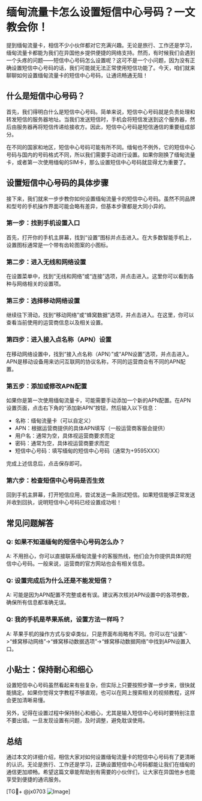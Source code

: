 # 缅甸流量卡怎么设置短信中心号码？一文教会你！

提到缅甸流量卡，相信不少小伙伴都对它充满兴趣。无论是旅行、工作还是学习，缅甸流量卡都能为我们在异国他乡提供便捷的网络支持。然而，有时候我们会遇到一个头疼的问题——短信中心号码怎么设置呢？这可不是一个小问题，因为没有正确设置短信中心号码的话，我们可能就无法正常使用短信功能了。今天，咱们就来聊聊如何设置缅甸流量卡的短信中心号码，让通讯畅通无阻！

## 什么是短信中心号码？

首先，我们得明白什么是短信中心号码。简单来说，短信中心号码就是负责处理和转发短信的服务器地址。当我们发送短信时，手机会将短信发送到这个服务器，然后由服务器再将短信传递给接收方。因此，短信中心号码是短信通信的重要组成部分。

在不同的国家和地区，短信中心号码可能有所不同。缅甸也不例外，它的短信中心号码与国内的号码格式不同，所以我们需要手动进行设置。如果你刚换了缅甸流量卡，或者第一次使用缅甸的SIM卡，那么设置短信中心号码就显得尤为重要了。

## 设置短信中心号码的具体步骤

接下来，我们就来一步步教你如何设置缅甸流量卡的短信中心号码。虽然不同品牌和型号的手机操作界面可能会略有差异，但基本步骤都是大同小异的。

### 第一步：找到手机设置入口

首先，打开你的手机主屏幕，找到“设置”图标并点击进入。在大多数智能手机上，设置图标通常是一个带有齿轮图案的小图标。

### 第二步：进入无线和网络设置

在设置菜单中，找到“无线和网络”或“连接”选项，并点击进入。这里你可以看到各种与网络相关的设置项。

### 第三步：选择移动网络设置

继续往下滑动，找到“移动网络”或“蜂窝数据”选项，并点击进入。在这里，你可以查看当前使用的运营商信息以及相关设置。

### 第四步：进入接入点名称（APN）设置

在移动网络设置中，找到“接入点名称（APN）”或“APN设置”选项，并点击进入。APN是移动设备用来访问互联网的协议名称，不同的运营商会有不同的APN配置。

### 第五步：添加或修改APN配置

如果你是第一次使用缅甸流量卡，可能需要手动添加一个新的APN配置。在APN设置页面，点击右下角的“添加新APN”按钮，然后输入以下信息：

- 名称：缅甸流量卡（可以自定义）
- APN：根据运营商提供的具体APN填写（一般运营商客服会提供）
- 用户名：通常为空，具体视运营商要求而定
- 密码：通常为空，具体视运营商要求而定
- 短信中心号码：填写缅甸的短信中心号码（通常为+9595XXX）

完成上述信息后，点击保存即可。

### 第六步：检查短信中心号码是否生效

回到手机主屏幕，打开短信应用，尝试发送一条测试短信。如果短信能够正常发送并收到回执，说明短信中心号码已经设置成功啦！

## 常见问题解答

### Q: 如果不知道缅甸的短信中心号码怎么办？
A: 不用担心，你可以直接联系缅甸流量卡的客服热线，他们会为你提供具体的短信中心号码。一般来说，运营商的官方网站也会有相关信息。

### Q: 设置完成后为什么还是不能发短信？
A: 可能是因为APN配置不完整或者有误。建议再次核对APN设置中的各项参数，确保所有信息都准确无误。

### Q: 我的手机是苹果系统，设置方法一样吗？
A: 苹果手机的操作方式与安卓类似，只是界面布局略有不同。你可以在“设置”->“蜂窝移动网络”->“蜂窝移动数据选项”->“蜂窝移动数据网络”中找到APN设置入口。

## 小贴士：保持耐心和细心

设置短信中心号码虽然看起来有些复杂，但实际上只要按照步骤一步步来，很快就能搞定。如果你觉得文字教程不够直观，也可以在网上搜索相关的视频教程，这样会更加清晰易懂。

另外，记得在设置过程中保持耐心和细心，尤其是输入短信中心号码时要特别注意不要出错。一旦发现设置有问题，及时调整，避免耽误使用。

## 总结

通过本文的详细介绍，相信大家对如何设置缅甸流量卡的短信中心号码有了更清晰的认识。无论是旅行、工作还是学习，正确设置短信中心号码都能让我们在缅甸的通信更加顺畅。希望这篇文章能帮助到有需要的小伙伴们，让大家在异国他乡也能享受到便捷的通讯服务。

[TG💪+ @jx0703 ![Image](https://github.com/user-attachments/assets/dbca1d08-cadb-493c-b0ec-ad6f7a83f270)]